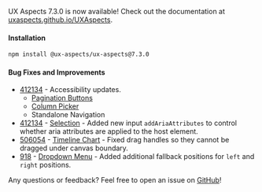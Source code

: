 UX Aspects 7.3.0 is now available! Check out the documentation at [uxaspects.github.io/UXAspects](https://uxaspects.github.io/UXAspects).

#### Installation
```bash
npm install @ux-aspects/ux-aspects@7.3.0
```

#### Bug Fixes and Improvements
* [412134](https://internal.almoctane.com/ui/entity-navigation?p=131002/7002&entityType=work_item&id=412134) - Accessibility updates.
  - [Pagination Buttons](https://uxaspects.github.io/UXAspects/#/components/buttons#pagination)
  - [Column Picker](https://uxaspects.github.io/UXAspects/#/components/tables#column-picker)
  - Standalone Navigation
* [412134](https://internal.almoctane.com/ui/entity-navigation?p=131002/7002&entityType=work_item&id=412134) - [Selection](https://uxaspects.github.io/UXAspects/#/components/tables#selection) - Added new input `addAriaAttributes` to control whether aria attributes are applied to the host element.
* [506054](https://internal.almoctane.com/ui/entity-navigation?p=131002/7002&entityType=work_item&id=506054) - [Timeline Chart](https://uxaspects.github.io/UXAspects/#/charts/timeline-chart#timeline-chart) - Fixed drag handles so they cannot be dragged under canvas boundary.
* [918](https://github.houston.softwaregrp.net/caf/ux-aspects-micro-focus/issues/918) - [Dropdown Menu](https://uxaspects.github.io/UXAspects/#/components/buttons#dropdowns) - Added additional fallback positions for `left` and `right` positions.

Any questions or feedback? Feel free to open an issue on [GitHub](https://github.com/UXAspects/UXAspects/issues)!
